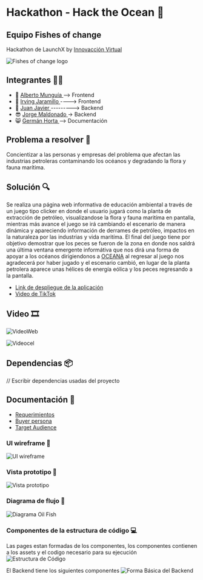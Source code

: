 # Hackathon - Hack the Ocean  🐳
## Equipo Fishes of change 
Hackathon de LaunchX  by <a href="https://www.instagram.com/innovaccionvirtual/?hl=es" target="_blank">Innovacción Virtual</a>

<img src="/assets/logo.png" alt="Fishes of change logo"/>

## Integrantes 👨‍💻

- 👻 <a href="https://github.com/Beto-cpu" target="_blank"> Alberto Munguía </a>-->  Frontend
- 🙂 <a href="https://github.com/Buwar88" target="_blank"> Irving Jaramillo </a> ----> Frontend
- 🦅 <a href="https://github.com/JavierPortada" target="_blank"> Juan Javier </a> ---------> Backend
- 😎 <a href="https://github.com/jorgeAngelus" target="_blank">Jorge Maldonado </a> -> Backend
- 😸 <a href="https://github.com/GermanHv" target="_blank">Germán Horta </a>     --> Documentación

## Problema a resolver 🧩
Concientizar a las personas y empresas del problema que afectan las industrias petroleras contaminando los océanos y degradando la
flora y fauna marítima.

## Solución 🔍

Se realiza una página web informativa de educación ambiental a través de un juego tipo clicker en donde el usuario jugará como la 
planta de extracción de petróleo, visualizandose la flora y fauna maritíma en pantalla, mientras más avance el juego se irá cambiando
el escenario de manera dinámica y apareciendo información de derrames de petróleo, impactos en la naturaleza por las industrias y vida 
maritíma. El final del juego tiene por objetivo demostrar que los peces se fueron de la zona en donde nos saldrá una última ventana
emergente informátiva que nos dirá una forma de apoyar a los océanos dirigiendonos a <a href="https://oceana.org/" target="_blank">OCEANA</a>
al regresar al juego nos agradecerá por haber jugado y el escenario cambió, en lugar de la planta petrolera aparece unas hélices de energía eólica
y los peces regresando a la pantalla.


- <a href="https://blue-river-00f073910.1.azurestaticapps.net" target="_blank">Link de despliegue de la aplicación</a>
- <a href="" target="_blank">Video de TikTok </a>
## Video 🎞
![VideoWeb](/assets/VideoWeb.gif)


![Videocel](/assets/Videocel.gif)

## Dependencias 📦

// Escribir dependencias usadas del proyecto

## Documentación 📄
- [Requerimientos](/docs/Requerimientos.pdf)
- [Buyer persona](/docs/Buyer-Persona-Carolina-Ramírez-Abogada.pdf)
- [Target Audience](/docs/Target-Audience-Template.pdf)

### UI wireframe 📲
<img src="/docs/UIwireframe.png" alt="UI wireframe"/>

### Vista prototipo 🧷
<img src="/docs/vistaprototipo.png" alt="Vista prototipo"/>

### Diagrama de flujo 📝
<img src="/docs/Flow-diagram-Oil-Fish.drawio.png" alt="Diagrama Oil Fish"/>

### Componentes de la estructura de código 💻

Las pages estan formadas de los componentes, los componentes contienen a los assets y el codigo necesario para su ejecución
<img src="/assets/Estructura.png" alt="Estructura de Código"/>

El Backend tiene los siguientes componentes
<img src="https://www.canva.com/design/DAFAzXPgyns/RjnxtGaoymqOvNMApag4Fg/edit?utm_content=DAFAzXPgyns&utm_campaign=designshare&utm_medium=link2&utm_source=sharebutton" alt="Forma Básica del Backend"/>

